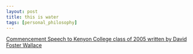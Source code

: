 ```yaml
---
layout: post
title: this is water
tags: [personal_philosophy]
---
```

[Commencement Speech to Kenyon College class of 2005 written by David Foster Wallace](https://www.youtube.com/watch?v=8CrOL-ydFMI)
